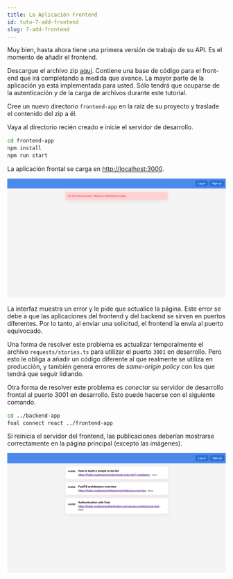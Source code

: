 ```yaml
---
title: La Aplicación Frontend
id: tuto-7-add-frontend
slug: 7-add-frontend
---
```


Muy bien, hasta ahora tiene una primera versión de trabajo de su API. Es el momento de añadir el frontend.

Descargue el archivo zip [aquí](./assets/frontend-app.zip). Contiene una base de código para el front-end que irá completando a medida que avance. La mayor parte de la aplicación ya está implementada para usted. Sólo tendrá que ocuparse de la autenticación y de la carga de archivos durante este tutorial.

Cree un nuevo directorio `frontend-app` en la raíz de su proyecto y traslade el contenido del zip a él.

Vaya al directorio recién creado e inicie el servidor de desarrollo.

```bash
cd frontend-app
npm install
npm run start
```

La aplicación frontal se carga en [http://localhost:3000](http://localhost:3000).

![Feed page](./images/feed-error.png)

La interfaz muestra un error y le pide que actualice la página. Este error se debe a que las aplicaciones del frontend y del backend se sirven en puertos diferentes. Por lo tanto, al enviar una solicitud, el frontend la envía al puerto equivocado.

Una forma de resolver este problema es actualizar temporalmente el archivo `requests/stories.ts` para utilizar el puerto `3001` en desarrollo. Pero esto le obliga a añadir un código diferente al que realmente se utiliza en producción, y también genera errores de *same-origin policy* con los que tendrá que seguir lidiando.

Otra forma de resolver este problema es *conectar* su servidor de desarrollo frontal al puerto 3001 en desarrollo. Esto puede hacerse con el siguiente comando.

```bash
cd ../backend-app
foal connect react ../frontend-app
```

Si reinicia el servidor del frontend, las publicaciones deberían mostrarse correctamente en la página principal (excepto las imágenes).

![Feed page](./images/feed-no-images.png)